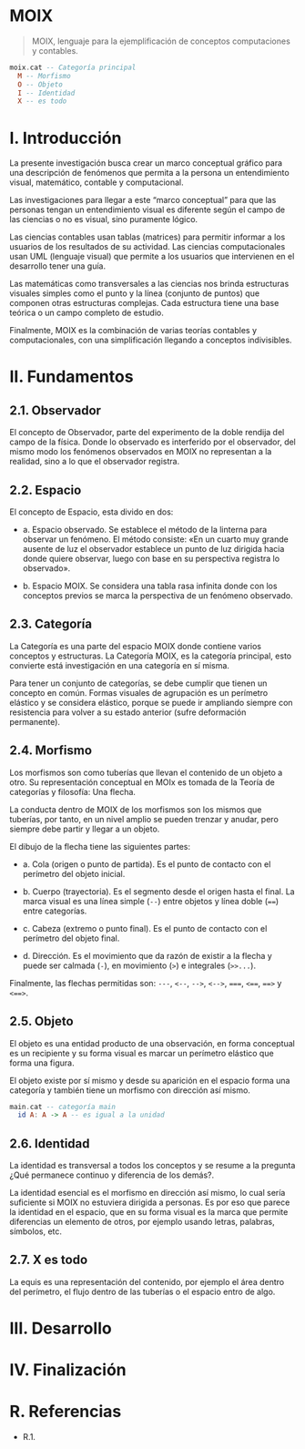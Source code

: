 # MOIX

> MOIX, lenguaje para la ejemplificación de conceptos computaciones y contables.

```haskell
moix.cat -- Categoría principal
  M -- Morfismo
  O -- Objeto
  I -- Identidad
  X -- es todo
```

# I. Introducción

La presente investigación busca crear un marco conceptual gráfico para una descripción de fenómenos que permita a la persona un entendimiento visual, matemático, contable y computacional.

Las investigaciones para llegar a este “marco conceptual” para que las personas tengan un entendimiento visual es diferente según el campo de las ciencias o no es visual, sino puramente lógico.

Las ciencias contables usan tablas (matrices) para permitir informar a los usuarios de los resultados de su actividad. Las ciencias computacionales usan UML (lenguaje visual) que permite a los usuarios que intervienen en el desarrollo tener una guía.

Las matemáticas como transversales a las ciencias nos brinda estructuras visuales simples como el punto y la línea (conjunto de puntos) que componen otras estructuras complejas. Cada estructura tiene una base teórica o un campo completo de estudio.

Finalmente, MOIX es la combinación de varias teorías contables y computacionales, con una simplificación llegando a conceptos indivisibles.

# II. Fundamentos

## 2.1. Observador

El concepto de Observador, parte del experimento de la doble rendija del campo de la física. Donde lo observado es interferido por el observador, del mismo modo los fenómenos observados en MOIX no representan a la realidad, sino a lo que el observador registra.

## 2.2. Espacio

El concepto de Espacio, esta divido en dos:

* a. Espacio observado. Se establece el método de la linterna para observar un fenómeno. El método consiste: «En un cuarto muy grande ausente de luz el observador establece un punto de luz dirigida hacia donde quiere observar, luego con base en su perspectiva registra lo observado».

* b. Espacio MOIX. Se considera una tabla rasa infinita donde con los conceptos previos se marca la perspectiva de un fenómeno observado.

## 2.3. Categoría

La Categoría es una parte del espacio MOIX donde contiene varios conceptos y estructuras. La Categoría MOIX, es la categoría principal, esto convierte está investigación en una categoría en sí misma.

Para tener un conjunto de categorías, se debe cumplir que tienen un concepto en común. Formas visuales de agrupación es un perímetro elástico y se considera elástico, porque se puede ir ampliando siempre con resistencia para volver a su estado anterior (sufre deformación permanente).

## 2.4. Morfismo

Los morfismos son como tuberías que llevan el contenido de un objeto a otro. Su representación conceptual en MOIx es tomada de la Teoría de categorías y filosofía: Una flecha.

La conducta dentro de MOIX de los morfismos son los mismos que tuberías, por tanto, en un nivel amplio se pueden trenzar y anudar, pero siempre debe partir y llegar a un objeto.

El dibujo de la flecha tiene las siguientes partes:

* a. Cola (origen o punto de partida). Es el punto de contacto con el perímetro del objeto inicial.

* b. Cuerpo (trayectoria). Es el segmento desde el origen hasta el final. La marca visual es una línea simple (`--`) entre objetos y línea doble (`==`) entre categorías.

* c. Cabeza (extremo o punto final). Es el punto de contacto con el perímetro del objeto final.

* d. Dirección. Es el movimiento que da razón de existir a la flecha y puede ser calmada (`-`), en movimiento (`>`) e integrales (`>>...`).

Finalmente, las flechas permitidas son: `---`, `<--`, `-->`, `<-->`, `===`, `<==`, `==>` y `<==>`.

## 2.5. Objeto

El objeto es una entidad producto de una observación, en forma conceptual es un recipiente y su forma visual es marcar un perímetro elástico que forma una figura.

El objeto existe por sí mismo y desde su aparición en el espacio forma una categoría y también tiene un morfismo con dirección así mismo.

```haskell
main.cat -- categoría main
  id A: A -> A -- es igual a la unidad
```

## 2.6. Identidad

La identidad es transversal a todos los conceptos y se resume a la pregunta ¿Qué permanece continuo y diferencia de los demás?.

La identidad esencial es el morfismo en dirección así mismo, lo cual sería suficiente si MOIX no estuviera dirigida a personas. Es por eso que parece la identidad en el espacio, que en su forma visual es la marca que permite diferencias un elemento de otros, por ejemplo usando letras, palabras, símbolos, etc.

## 2.7. X es todo

La equis es una representación del contenido, por ejemplo el área dentro del perímetro, el flujo dentro de las tuberías o el espacio entro de algo.

# III. Desarrollo

# IV. Finalización

# R. Referencias

* R.1.

